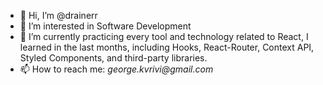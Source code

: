 - 👋 Hi, I’m @drainerr
- 👀 I’m interested in Software Development
- 🌱 I’m currently practicing every tool and technology related to React, I learned in the last months, including Hooks, React-Router, Context API, Styled Components, and third-party libraries. 
- 📫 How to reach me: _george.kvrivi@gmail.com_

<!---
GeorgeKVR/GeorgeKVR is a ✨ special ✨ repository because its `README.md` (this file) appears on your GitHub profile.
You can click the Preview link to take a look at your changes.
--->
